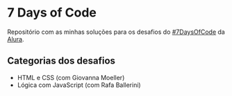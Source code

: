 # 7 Days of Code

Repositório com as minhas soluções para os desafios do [#7DaysOfCode](https://7daysofcode.io/) da [Alura](https://www.alura.com.br/).

## Categorias dos desafios

* HTML e CSS (com Giovanna Moeller)
* Lógica com JavaScript (com Rafa Ballerini)
